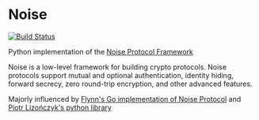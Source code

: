 # Noise

[![Build Status](https://travis-ci.org/namratachaudhary/noise.svg?branch=master)](https://travis-ci.org/namratachaudhary/noise)

Python implementation of the [Noise Protocol Framework](https://noiseprotocol.org/)

Noise is a low-level framework for building crypto protocols. Noise protocols support mutual and optional authentication, identity hiding, forward secrecy, zero round-trip encryption, and other advanced features.

Majorly influenced by [Flynn's Go implementation of Noise Protocol](https://github.com/flynn/noise) and [Piotr Lizończyk's python library](https://github.com/plizonczyk/noiseprotocol)
